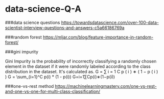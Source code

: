 # data-science-Q-A

###data science questions
https://towardsdatascience.com/over-100-data-scientist-interview-questions-and-answers-c5a66186769a

###random forest 
https://mljar.com/blog/feature-importance-in-random-forest/


###gini impurity

Gini Impurity is the probability of incorrectly classifying a randomly chosen element in the dataset if it were randomly labeled according to the class distribution in the dataset. It's calculated as. G = ∑ i = 1 C p ( i ) ∗ ( 1 − p ( i ) ) G = \sum_{i=1}^C p(i) * (1 - p(i)) G=i=1∑Cp(i)∗(1−p(i))


###one-vs-rest method
https://machinelearningmastery.com/one-vs-rest-and-one-vs-one-for-multi-class-classification/
